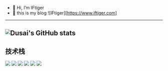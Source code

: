 - 👋 Hi, I’m IFtiger
- 🐯 this is my blog ![IFtiger][https://www.iftiger.com]
---
![Dusai's GitHub stats](https://github-readme-stats.vercel.app/api?username=IT-Tagore&show_icons=true&theme=radical)
---
## 技术栈
![](https://camo.githubusercontent.com/d3141d689d9068ccc4ef0eb041f7ab4fc7b95a6ab12030c21ed5940be98a811b/68747470733a2f2f696d672e736869656c64732e696f2f62616467652f2d48544d4c2d4533344632363f7374796c653d666c6174266c6f676f3d68746d6c35266c6f676f436f6c6f723d7768697465)
![](https://camo.githubusercontent.com/13ddbb1d0a0717da45d4a1dfa69deccf127ed845290a240b78a5964a6a71edd6/68747470733a2f2f696d672e736869656c64732e696f2f62616467652f2d4353532d3135373242363f7374796c653d666c6174266c6f676f3d63737333266c6f676f436f6c6f723d7768697465)
![](https://camo.githubusercontent.com/7658d1ad6a074f994045303c9ef58ed75a64f066052d2ec92c15d94af80e1a79/68747470733a2f2f696d672e736869656c64732e696f2f62616467652f2d4a6176615363726970742d4637444631453f7374796c653d666c6174266c6f676f3d6a617661736372697074266c6f676f436f6c6f723d626c61636b)
![](https://camo.githubusercontent.com/04690703a0475eb440a1cd6e848cd0c0751d0066203b6a48f88c4ddf53ae3124/68747470733a2f2f696d672e736869656c64732e696f2f62616467652f2d4d7953514c2d3737374242343f7374796c653d666c6174266c6f676f3d6d7973716c266c6f676f436f6c6f723d7768697465)
![](https://camo.githubusercontent.com/d7427c33e90fb2da3351196b20c7e18d799cec8920d2290d94ec10fb0f9fa2af/68747470733a2f2f696d672e736869656c64732e696f2f62616467652f2d4e6f64652e6a732d3333393933333f7374796c653d666c6174266c6f676f3d6e6f6465646f746a73266c6f676f436f6c6f723d7768697465)
![](https://camo.githubusercontent.com/f673e2143298a3ebe966837a1faaf53895f33f24c7f567a1ee67798e2bf826a4/68747470733a2f2f696d672e736869656c64732e696f2f62616467652f2d5675652d3446433038443f7374796c653d666c6174266c6f676f3d767565646f746a73266c6f676f436f6c6f723d7768697465)
